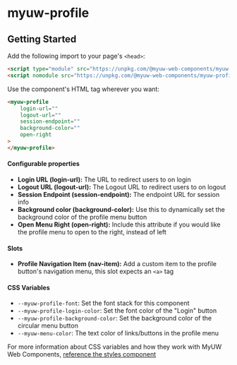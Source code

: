 # myuw-profile

## Getting Started

Add the following import to your page's `<head>`:

```html
<script type="module" src="https://unpkg.com/@myuw-web-components/myuw-profile@^1?module"></script>
<script nomodule src="https://unpkg.com/@myuw-web-components/myuw-profile@^1"></script>
```

Use the component's HTML tag wherever you want:

```HTML
<myuw-profile
    login-url=""
    logout-url=""
    session-endpoint=""
    background-color=""
    open-right
>
</myuw-profile>
```

#### Configurable properties

- **Login URL (login-url):** The URL to redirect users to on login
- **Logout URL (logout-url):** The Logout URL to redirect users to on logout
- **Session Endpoint (session-endpoint):** The endpoint URL for session info
- **Background color (background-color):** Use this to dynamically set the background color of the profile menu button
- **Open Menu Right (open-right):** Include this attribute if you would like the profile menu to open to the right, instead of left

#### Slots

- **Profile Navigation Item (nav-item):** Add a custom item to the profile button's navigation menu, this slot expects an `<a>` tag

#### CSS Variables

- `--myuw-profile-font`: Set the font stack for this component
- `--myuw-profile-login-color`: Set the font color of the "Login" button
- `--myuw-profile-background-color`: Set the background color of the circular menu button
- `--myuw-menu-color`: The text color of links/buttons in the profile menu

For more information about CSS variables and how they work with MyUW Web Components, [reference the styles component](https://github.com/myuw-web-components/myuw-app-styles "reference the styles component")
